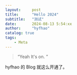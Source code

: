 ```yaml
---
layout:     post
title:      "Hello 2024"
subtitle:   "测试"
date:       2024-08-13 5:54:xx
author:     "hyfhao"
catalog: true
tags:
    - Meta
---
```


> “Yeah It's on. ”


hyfhao 的 Blog 就这么开通了。
